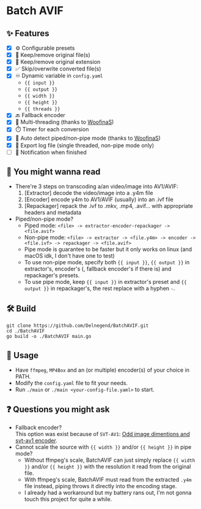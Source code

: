 # Batch AVIF

## ✨ Features
- [x] ⚙️ Configurable presets
- [x] 🔧 Keep/remove original file(s)
- [x] 🔧 Keep/remove original extension
- [x] ✅ Skip/overwrite converted file(s)
- [x] ♾️ Dynamic variable in `config.yaml`
  - `{{ input }}`
  - `{{ output }}`
  - `{{ width }}`
  - `{{ height }}`
  - `{{ threads }}`
- [x] 🔙 Fallback encoder
- [x] 🧵 Multi-threading (thanks to [WoofinaS](https://github.com/WoofinaS/img2avif))
- [x] ⏱️ Timer for each conversion
- [x] 🔌 Auto detect piped/non-pipe mode (thanks to [WoofinaS](https://github.com/WoofinaS/img2avif))
- [x] 📃 Export log file (single threaded, non-pipe mode only)
- [ ] 🔔 Notification when finished

## 📖 You might wanna read
- There're 3 steps on transcoding a/an video/image into AV1/AVIF:
  1. [Extractor] decode the video/image into a .y4m file
  2. [Encoder] encode y4m to AV1/AVIF (usually) into an .ivf file
  3. [Repackager] repack the .ivf to .mkv, .mp4, .avif... with appropriate headers and metadata
- Piped/non-pipe mode?
  - Piped mode: `<file> -> extractor-encoder-repackager -> <file.avif>`
  - Non-pipe mode: `<file> -> extractor -> <file.y4m> -> encoder -> <file.ivf> -> repackager -> <file.avif>`
  - Pipe mode is guarantee to be faster but it only works on linux (and macOS idk, I don't have one to test)
  - To use non-pipe mode, specify both `{{ input }}`, `{{ output }}` in extractor's, encoder's (, fallback encoder's if there is) and repackager's presets.
  - To use pipe mode, keep `{{ input }}` in extractor's preset and `{{ output }}` in repackager's, the rest replace with a hyphen `-`.

## 🛠️ Build
```terminal
git clone https://github.com/Delnegend/BatchAVIF.git
cd ./BatchAVIF
go build -o ./BatchAVIF main.go
```

## 📕 Usage
- Have `ffmpeg`, `MP4Box` and an (or multiple) encoder(s) of your choice in PATH.
- Modify the `config.yaml` file to fit your needs.
- Run `./main` or `./main <your-config-file.yaml>` to start.

## ❓ Questions you might ask
- Fallback encoder?<br>
  This option was exist because of `SVT-AV1`: [Odd image dimentions and svt-av1 encoder](https://github.com/AOMediaCodec/libavif/issues/544).
- Cannot scale the source with `{{ width }}` and/or `{{ height }}` in pipe mode?
  - Without ffmpeg's scale, BatchAVIF can just simply replace `{{ width }}` and/or `{{ height }}` with the resolution it read from the original file.
  - With ffmpeg's scale, BatchAVIF must read from the extracted `.y4m` file instead, piping throws it directly into the encoding stage.
  - I already had a workaround but my battery rans out, I'm not gonna touch this project for quite a while.